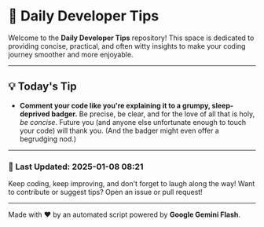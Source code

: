 
# 🌟 Daily Developer Tips

Welcome to the **Daily Developer Tips** repository! This space is dedicated to providing concise, practical, and often witty insights to make your coding journey smoother and more enjoyable.

---

## 💡 Today's Tip

- **Comment your code like you're explaining it to a grumpy, sleep-deprived badger.**  Be precise, be clear, and for the love of all that is holy, *be concise*.  Future you (and anyone else unfortunate enough to touch your code) will thank you.  (And the badger might even offer a begrudging nod.)

---

### 📅 Last Updated: 2025-01-08 08:21

Keep coding, keep improving, and don't forget to laugh along the way! Want to contribute or suggest tips? Open an issue or pull request!

---

Made with ❤️ by an automated script powered by **Google Gemini Flash**.
